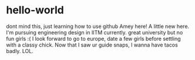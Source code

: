 # hello-world
dont mind this, just learning how to use github
Amey here! A little new here. I'm pursuing engineering design in IITM currently. great university but no fun girls :( I look forward to go to europe, date a few girls before settling with a classy chick. Now that I saw ur guide snaps, I wanna have tacos badly. LOL.
